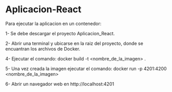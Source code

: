 # Aplicacion-React

Para ejecutar la aplicacion en un contenedor:

1- Se debe descargar el proyecto Aplicacion_React.

2- Abrir una terminal y ubicarse en la raiz del proyecto, donde se encuantran los archivos de Docker.

4- Ejecutar el comando: docker build -t <nombre_de_la_imagen> .

5- Una vez creada la imagen ejecutar el comando: docker run -p 4201:4200 <nombre_de_la_imagen>

6- Abrir un navegador web en http://localhost:4201
